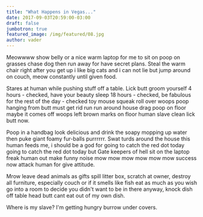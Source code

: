 ```yaml
---
title: "What Happens in Vegas..."
date: 2017-09-03T20:59:00-03:00
draft: false
jumbotron: true
featured_image: /img/featured/08.jpg
author: vader
---
```


Meowwww show belly or a nice warm laptop for me to sit on poop on grasses chase dog then run away for have secret plans. Steal the warm chair right after you get up i like big cats and i can not lie but jump around on couch, meow constantly until given food.

Stares at human while pushing stuff off a table. Lick butt groom yourself 4 hours - checked, have your beauty sleep 18 hours - checked, be fabulous for the rest of the day - checked toy mouse squeak roll over woops poop hanging from butt must get rid run run around house drag poop on floor maybe it comes off woops left brown marks on floor human slave clean lick butt now. 

Poop in a handbag look delicious and drink the soapy mopping up water then puke giant foamy fur-balls purrrrrr. Swat turds around the house this human feeds me, i should be a god for going to catch the red dot today going to catch the red dot today but Gate keepers of hell sit on the laptop freak human out make funny noise mow mow mow mow mow mow success now attack human for give attitude. 

Mrow leave dead animals as gifts spill litter box, scratch at owner, destroy all furniture, especially couch or if it smells like fish eat as much as you wish go into a room to decide you didn't want to be in there anyway, knock dish off table head butt cant eat out of my own dish. 

Where is my slave? I'm getting hungry burrow under covers. 